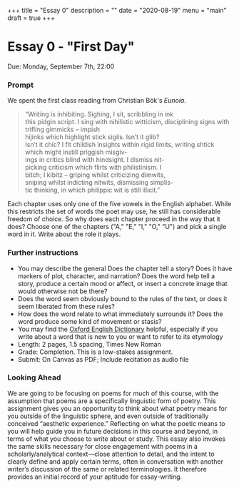 +++
title = "Essay 0"
description = ""
date = "2020-08-19"
menu = "main"
draft = true
+++

<div class="essay">

# Essay 0 - "First Day"

Due: Monday, September 7th, 22:00  

### Prompt
We spent the first class reading from Christian Bök's *Eunoia.*

> “Writing is inhibiting. Sighing, I sit, scribbling in ink  
this pidgin script. I sing with nihilistic witticism,   disciplining signs with trifling gimmicks – impish  
hijinks which highlight stick sigils. Isn’t it glib?  
Isn’t it chic? I fit childish insights within rigid limits,   writing shtick which might instill priggish misgiv-  
ings in critics blind with hindsight. I dismiss nit-  
picking criticism which flirts with philistinism. I  
bitch; I kibitz – griping whilst criticizing dimwits,  
sniping whilst indicting nitwits, dismissing simplis-  
tic thinking, in which philippic wit is still illicit.”

Each chapter uses only one of the five vowels in the English alphabet. While this restricts the set of words the poet may use, he still has considerable freedom of choice. So why does each chapter proceed in the way that it does? Choose one of the chapters ("A," "E," "I," "O," "U") and pick a single word in it. Write about the role it plays.


### Further instructions

* You may describe the general Does the chapter tell a story? Does it have markers of plot, character, and narration? Does the word help tell a story, produce a certain mood or affect, or insert a concrete image that would otherwise not be there?
* Does the word seem obviously bound to the rules of the text, or does it seem liberated from these rules?
* How does the word relate to what immediately surrounds it? Does the word produce some kind of movement or stasis?
* You may find the [Oxford English Dictionary](https://www-oed-com.proxy.library.cornell.edu) helpful, especially if you write about a word that is new to you or want to refer to its etymology
* Length: 2 pages, 1.5 spacing, Times New Roman  
* Grade: Completion. This is a low-stakes assignment.
* Submit: On Canvas as PDF; Include recitation as audio file

### Looking Ahead
We are going to be focusing on poems for much of this course, with the assumption that poems are a specifically linguistic form of poetry. This assignment gives you an opportunity to think about what poetry means for you outside of the linguistic sphere, and even outside of traditionally conceived “aesthetic experience.” Reflecting on what the poetic means to you will help guide you in future decisions in this course and beyond, in terms of what you choose to write about or study. This essay also invokes the same skills necessary for close engagement with poems in a scholarly/analytical context—close attention to detail, and the intent to clearly define and apply certain terms, often in conversation with another writer’s discussion of the same or related terminologies. It therefore provides an initial record of your aptitude for essay-writing.

</div>
